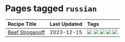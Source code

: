 # Pages tagged `russian`

|Recipe Title|Last Updated|Tags
|:---|:---|:---|
|[Beef Stroganoff](../recipes/beefstroganoff.md)|2023-12-15|[![](https://img.shields.io/badge/tag-beef-e4f90)](../tags/beef.md) [![](https://img.shields.io/badge/tag-dairy-10cdd6)](../tags/dairy.md) [![](https://img.shields.io/badge/tag-dinner-eadebe)](../tags/dinner.md) [![](https://img.shields.io/badge/tag-russian-5b6ac0)](../tags/russian.md) [![](https://img.shields.io/badge/tag-stovetop-95446)](../tags/stovetop.md)|